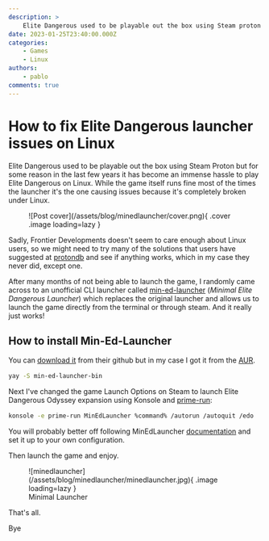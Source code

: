 ```yaml
---
description: >
    Elite Dangerous used to be playable out the box using Steam proton but now it isn't"
date: 2023-01-25T23:40:00.000Z
categories:
    - Games
    - Linux
authors:
    - pablo
comments: true
---
```


# How to fix Elite Dangerous launcher issues on Linux

Elite Dangerous used to be playable out the box using Steam Proton but for some reason in the last few years it has become an immense hassle to play Elite Dangerous on Linux. While the game itself runs fine most of the times the launcher it's the one causing issues because it's completely broken under Linux.

<!-- more -->

<figure markdown>
  ![Post cover](/assets/blog/minedlauncher/cover.png){ .cover .image loading=lazy }
</figure>

Sadly, Frontier Developments doesn't seem to care enough about Linux users, so we might need to try many of the solutions that users have suggested at [protondb](https://www.protondb.com/app/359320) and see if anything works, which in my case they never did, except one.

After many months of not being able to launch the game, I randomly came across to an unofficial CLI launcher called [min-ed-launcher](https://github.com/rfvgyhn/min-ed-launcher/) (_Minimal Elite Dangerous Launcher_) which replaces the original launcher and allows us to launch the game directly from the terminal or through steam. And it really just works!

## How to install Min-Ed-Launcher

You can [download it](https://github.com/rfvgyhn/min-ed-launcher/releases/latest) from their github but in my case I got it from the [AUR](https://aur.archlinux.org/packages?O=0&K=min-ed-launcher).

```sh
yay -S min-ed-launcher-bin
```

Next I've changed the game Launch Options on Steam to launch Elite Dangerous Odyssey expansion using Konsole and [prime-run](https://wiki.archlinux.org/title/PRIME):

```sh
konsole -e prime-run MinEdLauncher %command% /autorun /autoquit /edo
```

You will probably better off following MinEdLauncher [documentation](https://github.com/rfvgyhn/min-ed-launcher#readme) and set it up to your own configuration.

Then launch the game and enjoy.

<figure markdown>
  ![minedlauncher](/assets/blog/minedlauncher/minedlauncher.jpg){ .image loading=lazy }
  <figcaption>Minimal Launcher</figcaption>
</figure>

That's all.

Bye
